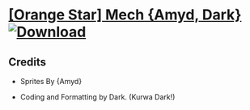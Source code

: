 # [\[Orange Star\] Mech {Amyd, Dark}](https://git.io/JSwIk) [![Download](https://img.shields.io/badge/Download--red?style=social&logo=github)](https://git.io/JSwIr)



## Credits

- Sprites By {Amyd}

- Coding and Formatting by Dark. (Kurwa Dark!)

